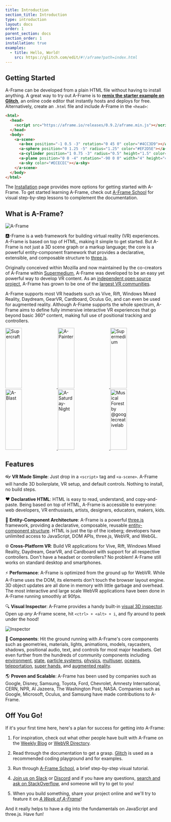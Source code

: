 ```yaml
---
title: Introduction
section_title: Introduction
type: introduction
layout: docs
order: 1
parent_section: docs
section_order: 1
installation: true
examples:
  - title: Hello, World!
    src: https://glitch.com/edit/#!/aframe?path=index.html
---
```


[three.js]: https://threejs.org

## Getting Started

[glitch]: http://glitch.com/~aframe

A-Frame can be developed from a plain HTML file without having to install
anything. A great way to try out A-Frame is to **[remix the starter example on
Glitch][glitch]**, an online code editor that instantly hosts and deploys for
free. Alternatively, create an `.html` file and include A-Frame in the
`<head>`:

```html
<html>
  <head>
    <script src="https://aframe.io/releases/0.9.2/aframe.min.js"></script>
  </head>
  <body>
    <a-scene>
      <a-box position="-1 0.5 -3" rotation="0 45 0" color="#4CC3D9"></a-box>
      <a-sphere position="0 1.25 -5" radius="1.25" color="#EF2D5E"></a-sphere>
      <a-cylinder position="1 0.75 -3" radius="0.5" height="1.5" color="#FFC65D"></a-cylinder>
      <a-plane position="0 0 -4" rotation="-90 0 0" width="4" height="4" color="#7BC8A4"></a-plane>
      <a-sky color="#ECECEC"></a-sky>
    </a-scene>
  </body>
</html>
```

[Installation]: ./installation.md
[school]: https://aframe.io/school/

The [Installation] page provides more options for getting started with A-Frame.
To get started learning A-Frame, check out [A-Frame School][school] for visual
step-by-step lessons to complement the documentation.

## What is A-Frame?

[github]: https://github.com/aframevr/
[community]: https://aframe.io/community/

![A-Frame](https://cloud.githubusercontent.com/assets/674727/25392020/6f011d10-298c-11e7-845e-c3c5baebd14d.jpg)

:a:-Frame is a web framework for building virtual reality (VR) experiences.
A-Frame is based on top of HTML, making it simple to get started. But A-Frame
is not just a 3D scene graph or a markup language; the core is a powerful
entity-component framework that provides a declarative, extensible, and
composable structure to [three.js].

Originally conceived within Mozilla and now maintained by the co-creators of
A-Frame within [Supermedium](https://supermedium.com), A-Frame was developed to
be an easy yet powerful way to develop VR content. As an [independent open
source project][github], A-Frame has grown to be one of the [largest VR
communities][community].

A-Frame supports most VR headsets such as Vive, Rift, Windows Mixed Reality,
Daydream, GearVR, Cardboard, Oculus Go, and can even be used for augmented
reality.  Although A-Frame supports the whole spectrum, A-Frame aims to define
fully immersive interactive VR experiences that go beyond basic 360&deg;
content, making full use of positional tracking and controllers.

<div class="docs-introduction-examples">
  <a href="https://supermedium.com/supercraft">
    <img alt="Supercraft" target="_blank" src="https://user-images.githubusercontent.com/674727/41085457-f5429566-69eb-11e8-92e5-3210e4c6c4a0.gif" height="190" width="32%">
  </a>
  <a href="https://aframe.io/a-painter/?url=https://ucarecdn.com/962b242b-87a9-422c-b730-febdc470f203/">
    <img alt="A-Painter" target="_blank" src="https://cloud.githubusercontent.com/assets/674727/24531388/acfc3dda-156d-11e7-8563-5bd75252f70f.gif" height="190" width="32%">
  </a>
  <a href="https://supermedium.com">
    <img alt="Supermedium" target="_blank" src="https://user-images.githubusercontent.com/674727/37294616-7212cd20-25d3-11e8-9e7f-c0c61074f1e0.png" height="190" width="32%">
  </a>
  <a href="https://aframe.io/a-blast/">
    <img alt="A-Blast" target="_blank" src="https://cloud.githubusercontent.com/assets/674727/24531440/0336e66e-156e-11e7-95c2-f2e6ebc0393d.gif" height="190" width="32%">
  </a>
  <a href="https://aframe.io/a-saturday-night/">
    <img alt="A-Saturday-Night" target="_blank" src="https://cloud.githubusercontent.com/assets/674727/24531477/44272daa-156e-11e7-8ef9-d750ed430f3a.gif" height="190" width="32%">
  </a>
  <a href="https://github.com/googlecreativelab/webvr-musicalforest">
    <img alt="Musical Forest by @googlecreativelab" target="_blank" src="https://cloud.githubusercontent.com/assets/674727/25109861/b8e9ec48-2394-11e7-8f2d-ea1cd9df69c8.gif" height="190" width="32%">
  </a>
</div>

## Features

:eyeglasses: **VR Made Simple**: Just drop in a `<script>` tag and `<a-scene>`.
A-Frame will handle 3D boilerplate, VR setup, and default controls. Nothing to
install, no build steps.

:heart: **Declarative HTML**: HTML is easy to read, understand, and
copy-and-paste. Being based on top of HTML, A-Frame is accessible to everyone:
web developers, VR enthusiasts, artists, designers, educators, makers, kids.

:electric_plug: **Entity-Component Architecture**: A-Frame is a powerful
[three.js] framework, providing a declarative, composable, reusable
[entity-component structure][ecs]. HTML is just the tip of the iceberg;
developers have unlimited access to JavaScript, DOM APIs, three.js, WebVR, and
WebGL.

:globe_with_meridians: **Cross-Platform VR**: Build VR applications for Vive,
Rift, Windows Mixed Reality, Daydream, GearVR, and Cardboard with support for
all respective controllers. Don't have a headset or controllers? No problem!
A-Frame still works on standard desktop and smartphones.

[ecs]: ./entity-component-system.md

[A-Painter]: https://github.com/aframevr/a-painter
[Tilt Brush]: https://www.tiltbrush.com/

:zap: **Performance**: A-Frame is optimized from the ground up for WebVR. While
A-Frame uses the DOM, its elements don't touch the browser layout engine. 3D
object updates are all done in memory with little garbage and overhead. The most
interactive and large scale WebVR applications have been done in A-Frame
running smoothly at 90fps.

[inspector]: ./visual-inspector-and-dev-tools.md

:mag: **Visual Inspector**: A-Frame provides a handy built-in [visual 3D
inspector][inspector]. Open up *any* A-Frame scene, hit `<ctrl> + <alt> + i`,
and fly around to peek under the hood!

![Inspector](https://cloud.githubusercontent.com/assets/674727/25377018/27be9cce-295b-11e7-9098-3e85ac1fe172.gif)

[augmented reality]: https://github.com/jeromeetienne/AR.js#augmented-reality-for-the-web-in-less-than-10-lines-of-html
[environment]: https://github.com/supermedium/aframe-environment-component
[multiuser]: https://github.com/haydenjameslee/networked-aframe
[oceans]: https://github.com/donmccurdy/aframe-extras/tree/master/src/primitives
[particle systems]: https://github.com/IdeaSpaceVR/aframe-particle-system-component
[physics]: https://github.com/donmccurdy/aframe-physics-system
[state]: https://npmjs.com/package/aframe-state-component
[super hands]: https://github.com/wmurphyrd/aframe-super-hands-component
[teleportation]: https://github.com/fernandojsg/aframe-teleport-controls

:runner: **Components**: Hit the ground running with A-Frame's core components
such as geometries, materials, lights, animations, models, raycasters, shadows,
positional audio, text, and controls for most major headsets. Get even further
from the hundreds of community components including [environment], [state], [particle
systems], [physics], [multiuser], [oceans], [teleportation], [super hands], and
[augmented reality].

:earth_americas: **Proven and Scalable**: A-Frame has been used by companies
such as Google, Disney, Samsung, Toyota, Ford, Chevrolet, Amnesty
International, CERN, NPR, Al Jazeera, The Washington Post, NASA. Companies such
as Google, Microsoft, Oculus, and Samsung have made contributions to A-Frame.

## Off You Go!

[Discord]: https://supermedium.com/discord
[slack]: https://aframe.io/slack-invite/

If it's your first time here, here's a plan for success for getting into
A-Frame:

1. For inspiration, check out what other people have built with A-Frame on the
[Weekly Blog](https://aframe.io/blog/) or [WebVR Directory](https://webvr.directory).

2. Read through the documentation to get a grasp.
[Glitch](https://glitch.com/~aframe) is used as a recommended coding playground
and for examples.

3. Run through [A-Frame School](https://aframe.io/school/), a brief
step-by-step visual tutorial.

4. [Join us on Slack][slack] or [Discord] and if
you have any questions, [search and ask on
StackOverflow](http://stackoverflow.com/questions/ask/?tags=aframe), and
someone will try to get to you!

5. When you build something, share your project online and we'll try to feature
it on [*A Week of A-Frame*](https://aframe.io/blog/)!

And it really helps to have a dig into the fundamentals on JavaScript and
three.js. Have fun!
